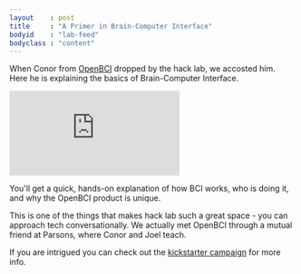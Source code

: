 ```yaml
---
layout    : post
title     : "A Primer in Brain-Computer Interface"
bodyid    : "lab-feed"
bodyclass : "content"
---
```

<p>When Conor from <a href="http://openbci.com">OpenBCI</a> dropped by the hack lab, we accosted him. Here he is explaining the basics of Brain-Computer Interface.</p>

<div class="video">
	<iframe src="https://player.vimeo.com/video/77222237?color=ffffff" frameborder="0" webkitallowfullscreen mozallowfullscreen allowfullscreen></iframe>
</div>

<p>You'll get a quick, hands-on explanation of how BCI works, who is doing it, and why the OpenBCI product is unique.</p>

<p>This is one of the things that makes hack lab such a great space - you can approach tech conversationally. We actually met OpenBCI through a mutual friend at Parsons, where Conor and Joel teach.</p>

<p>If you are intrigued you can check out the <a href="https://www.kickstarter.com/projects/openbci/openbci-an-open-source-brain-computer-interface-fo">kickstarter campaign</a> for more info.</p>
